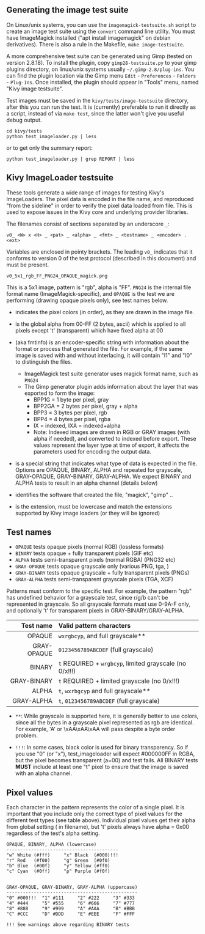 Generating the image test suite
-------------------------------

On Linux/unix systems, you can use the `imagemagick-testsuite.sh` script
to create an image test suite using the `convert` command line utility. You
must have ImageMagick installed ("apt install imagemagick" on debian
derivatives). There is also a rule in the Makefile, `make image-testsuite`.

A more comprehensive test suite can be generated using Gimp (tested on
version 2.8.18). To install the plugin, copy `gimp28-testsuite.py` to your
gimp plugins directory, on linux/unix systems usually `~/.gimp-2.8/plug-ins`.
You can find the plugin location via the Gimp menu `Edit` - `Preferences` -
`Folders` - `Plug-Ins`. Once installed, the plugin should appear in "Tools"
menu, named "Kivy image testsuite".

Test images must be saved in the `kivy/tests/image-testsuite` directory,
after this you can run the test. It is (currently) preferable to run it
directly as a script, instead of via `make test`, since the latter won't
give you useful debug output.

    cd kivy/tests
    python test_imageloader.py | less

or to get only the summary report:

    python test_imageloader.py | grep REPORT | less


Kivy ImageLoader testsuite
--------------------------

These tools generate a wide range of images for testing Kivy's ImageLoaders.
The pixel data is encoded in the file name, and reproduced "from the sideline"
in order to verify the pixel data loaded from file. This is used to expose
issues in the Kivy core and underlying provider libraries.

The filenames consist of sections separated by an underscore `_`:

    v0_ <W> x <H> _ <pat> _ <alpha> _ <fmt> _ <testname> _ <encoder> . <ext>

Variables are enclosed in pointy brackets. The leading `v0_` indicates that
it conforms to version 0 of the test protocol (described in this document)
and must be present.

    v0_5x1_rgb_FF_PNG24_OPAQUE_magick.png

This is a 5x1 image, pattern is "rgb", alpha is "FF". `PNG24` is the internal
file format name (ImageMagick-specific), and `OPAQUE` is the test we  are
performing (drawing opaque pixels only), see test names below.

* <pattern> indicates the pixel colors (in order), as they are drawn in the
  image file.

* <alpha> is the global alpha from 00-FF (2 bytes, ascii) which is applied to
  all pixels except 't' (transparent) which have fixed alpha at 00

* <fmt> (aka fmtinfo) is an encoder-specific string with information about the
  format or process that generated the file. For example, if the same image
  is saved with and without interlacing, it will contain "I1" and "I0" to
  distinguish the files.
  * ImageMagick test suite generator uses magick format name, such as `PNG24`
  * The Gimp generator plugin adds information about the layer that was
    exported to form the image:
      * BPP1G = 1 byte per pixel, gray
      * BPP2GA = 2 bytes per pixel, gray + alpha
      * BPP3 = 3 bytes per pixel, rgb
      * BPP4 = 4 bytes per pixel, rgba
      * IX = indexed, IXA = indexed+alpha
      * Note: Indexed images are drawn in RGB or GRAY images (with alpha if
        needed), and converted to indexed before export. These values
        represent the layer type at time of export, it affects the parameters
        used for encoding the output data.

* <testname> is a special string that indicates what type of data is expected
  in the file. Options are OPAQUE, BINARY, ALPHA and repeated for grayscale,
  GRAY-OPAQUE, GRAY-BINARY, GRAY-ALPHA. We expect BINARY and ALPHA tests to
  result in an alpha channel (details below)

* <encoder> identifies the software that created the file, "magick", "gimp" ..

* <ext> is the extension, must be lowercase and match the extensions
  supported by Kivy image loaders (or they will be ignored)


Test names
----------

* `OPAQUE` tests opaque pixels (normal RGB) (lossless formats)
* `BINARY` tests opaque + fully transparent pixels (GIF etc)
* `ALPHA` tests semi-transparent pixels (normal RGBA) (PNG32 etc)
* `GRAY-OPAQUE` tests opaque grayscale only (various PNG, tga, )
* `GRAY-BINARY` tests opaque grayscale + fully transparent pixels (PNGs)
* `GRAY-ALPHA` tests semi-transparent grayscale pixels (TGA, XCF)

Patterns must conform to the specific test. For example, the pattern "rgb" has
undefined behavior for a grayscale test, since r/g/b can't be represented
in grayscale. So all grayscale formats must use 0-9A-F only, and optionally
't' for transparent pixels in GRAY-BINARY/GRAY-ALPHA.


| Test name    | Valid pattern characters                                    |
| -----------: | :---------------------------------------------------------- |
| OPAQUE       | `wxrgbcyp`, and full grayscale\*\*                          |
| GRAY-OPAQUE  | `0123456789ABCDEF` (full grayscale)                         |
| BINARY       | `t` REQUIRED + `wrgbcyp`, limited grayscale (no 0/x!!!)     |
| GRAY-BINARY  | `t` REQUIRED + limited grayscale (no 0/x!!!)                |
| ALPHA        | `t`, `wxrbgcyp` and full grayscale\*\*                      |
| GRAY-ALPHA   | `t`, `0123456789ABCDEF` (full grayscale)                    |

* `**`: While grayscale is supported here, it is generally better to use
  colors, since all the bytes in a grayscale pixel represented as rgb are
  identical. For example, 'A' or \xAA\xAA\xAA will pass despite a byte
  order problem.

* `!!!`: In some cases, black color is used for binary transparency. So
  if you use "0" (or "x"), test_imageloader will expect #000000FF in RGBA,
  but the pixel becomes transparent (a=00) and test fails. All BINARY tests
  **MUST** include at least one "t" pixel to ensure that the image is
  saved with an alpha channel.


Pixel values
------------

Each character in the pattern represents the color of a single pixel. It is
important that you include only the correct type of pixel values for the
different test types (see table above). Individual pixel values get their
alpha from global setting (<alpha> in filename), but 't' pixels always have
alpha = 0x00 regardless of the test's alpha setting.


    OPAQUE, BINARY, ALPHA (lowercase)
    -----------------------------------------
    "w" White (#fff)     "x" Black  (#000)!!!
    "r" Red   (#f00)     "g" Green  (#0f0)
    "b" Blue  (#00f)     "y" Yellow (#ff0)
    "c" Cyan  (#0ff)     "p" Purple (#f0f)


    GRAY-OPAQUE, GRAY-BINARY, GRAY-ALPHA (uppercase)
    ------------------------------------------------
    "0" #000!!!  "1" #111     "2" #222     "3" #333
    "4" #444     "5" #555     "6" #666     "7" #777
    "8" #888     "9" #999     "A" #AAA     "B" #BBB
    "C" #CCC     "D" #DDD     "E" #EEE     "F" #FFF

    !!! See warnings above regarding BINARY tests
